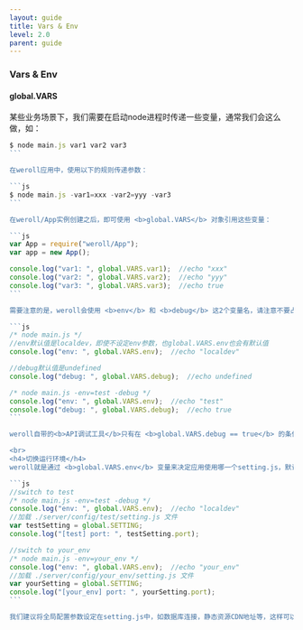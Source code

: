 ```yaml
---
layout: guide
title: Vars & Env
level: 2.0
parent: guide
---
```


<h3>Vars & Env</h3>
<h4>global.VARS</h4>
某些业务场景下，我们需要在启动node进程时传递一些变量，通常我们会这么做，如：

``````js
$ node main.js var1 var2 var3
```

在weroll应用中，使用以下的规则传递参数：

```js
$ node main.js -var1=xxx -var2=yyy -var3
```

在weroll/App实例创建之后，即可使用 <b>global.VARS</b> 对象引用这些变量：

```js
var App = require("weroll/App");
var app = new App();

console.log("var1: ", global.VARS.var1);  //echo "xxx"
console.log("var2: ", global.VARS.var2);  //echo "yyy"
console.log("var3: ", global.VARS.var3);  //echo true
```

需要注意的是，weroll会使用 <b>env</b> 和 <b>debug</b> 这2个变量名，请注意不要占用：

```js
/* node main.js */
//env默认值是localdev，即使不设定env参数，也global.VARS.env也会有默认值
console.log("env: ", global.VARS.env);  //echo "localdev"

//debug默认值是undefined
console.log("debug: ", global.VARS.debug);  //echo undefined

/* node main.js -env=test -debug */
console.log("env: ", global.VARS.env);  //echo "test"
console.log("debug: ", global.VARS.debug);  //echo true
```

weroll自带的<b>API调试工具</b>只有在 <b>global.VARS.debug == true</b> 的条件下才会开启，切换到开发环境时请<b>不要设置-debug</b>运行参数。

<br>
<h4>切换运行环境</h4>
weroll就是通过 <b>global.VARS.env</b> 变量来决定应用使用哪一个setting.js，默认环境是 <b>localdev</b>，开发者可根据实际需要创建其他的环境，例如：

```js
//switch to test
/* node main.js -env=test -debug */
console.log("env: ", global.VARS.env);  //echo "localdev"
//加载 ./server/config/test/setting.js 文件
var testSetting = global.SETTING;
console.log("[test] port: ", testSetting.port);

//switch to your_env
/* node main.js -env=your_env */
console.log("env: ", global.VARS.env);  //echo "your_env"
//加载 ./server/config/your_env/setting.js 文件
var yourSetting = global.SETTING;
console.log("[your_env] port: ", yourSetting.port);
```

我们建议将全局配置参数设定在setting.js中，如数据库连接，静态资源CDN地址等，这样可以更好的管理及切换开发环境和生产环境。<br>

